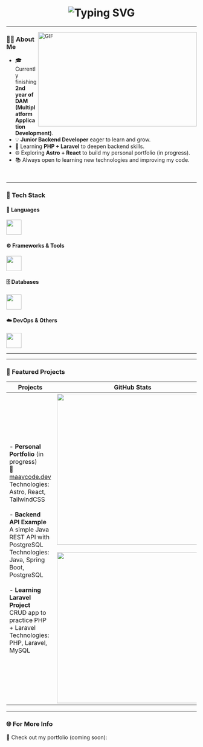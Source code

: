 <!-- Header con efecto de escritura -->
<h1 align="center">
  <img src="https://readme-typing-svg.herokuapp.com?font=Fira+Code&size=28&duration=2800&pause=1000&color=786FC1&center=true&vCenter=true&width=550&lines=Hi%2C+I'm+Mario+Aguilar+Ávila+💻;Junior+Backend+Developer+🚀" alt="Typing SVG" />
</h1>

---

<!-- About Me -->
<img align="right" height="250px" width="420px" alt="GIF" src="https://i.pinimg.com/originals/23/3d/74/233d74f3fd24e51ed5e9dba0992fc868.gif" />

### 🧑‍💻 About Me

- 🎓 Currently finishing **2nd year of DAM (Multiplatform Application Development)**.  
- 💡 **Junior Backend Developer** eager to learn and grow.  
- 🚀 Learning **PHP + Laravel** to deepen backend skills.  
- 🌐 Exploring **Astro + React** to build my personal portfolio (in progress).  
- 📚 Always open to learning new technologies and improving my code.  
<br/>

---

### 🧠 Tech Stack

#### 🧩 Languages
<p align="left">
  <img src="https://skillicons.dev/icons?i=java,cs,js,ts,php" height="40"/>
</p>

#### ⚙️ Frameworks & Tools
<p align="left">
  <img src="https://skillicons.dev/icons?i=laravel,astro,react,odoo" height="40"/>
</p>

#### 🗄️ Databases
<p align="left">
  <img src="https://skillicons.dev/icons?i=postgres,mongodb,mysql" height="40"/>
</p>

#### ☁️ DevOps & Others
<p align="left">
  <img src="https://skillicons.dev/icons?i=docker,git,aws" height="40"/>
</p>

---

---

### 🚀 Featured Projects

| Projects | GitHub Stats |
|---|---|
| - **Personal Portfolio** (in progress)  <br> 🔗 [maavcode.dev](https://maavcode.dev)  <br> Technologies: Astro, React, TailwindCSS <br><br> - **Backend API Example**  <br> A simple Java REST API with PostgreSQL  <br> Technologies: Java, Spring Boot, PostgreSQL <br><br> - **Learning Laravel Project**  <br> CRUD app to practice PHP + Laravel  <br> Technologies: PHP, Laravel, MySQL | <img src="https://github-readme-stats.vercel.app/api/top-langs/?username=maavcode&layout=compact&title_color=786FC1&text_color=E6E6E6&bg_color=2B304A&border_color=2B304A&border_radius=15&langs_count=8&card_width=400" width="400"/> <br><br> <img src="https://github-readme-stats.vercel.app/api?username=maavcode&show_icons=true&title_color=786FC1&text_color=E6E6E6&icon_color=f5a9d0&bg_color=2B304A&border_color=2B304A&border_radius=15&include_all_commits=true&count_private=true&line_height=28" width="400"/> |





---

### 🌐 For More Info
📁 Check out my portfolio (coming soon):   
